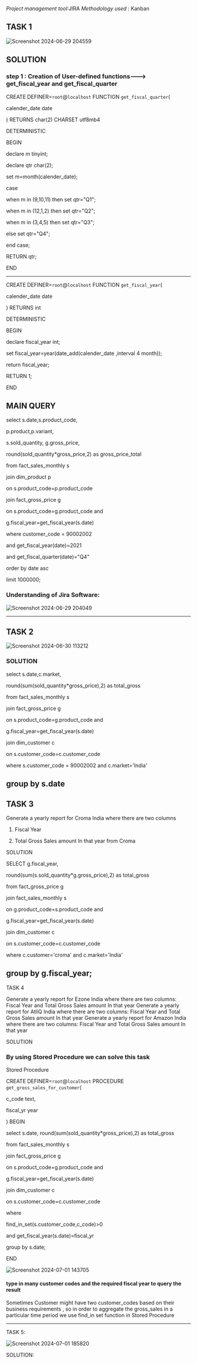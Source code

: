 *Project management tool*:JIRA
*Methodology used* : Kanban
## TASK 1
![Screenshot 2024-06-29 204559](https://github.com/ErnestaRoschelle/AtliQ-Hardware-Business-Model/assets/145251891/0028beb0-8114-410d-b0d3-59dea198c7e3)

## SOLUTION

### step 1 : Creation of User-defined functions---> get_fiscal_year and get_fiscal_quarter

CREATE DEFINER=`root`@`localhost` FUNCTION `get_fiscal_quarter`(

 calender_date date
 
 ) RETURNS char(2) CHARSET utf8mb4
 
DETERMINISTIC
    
BEGIN

declare m tinyint;

declare qtr char(2);

set m=month(calender_date);

case

when m in (9,10,11) then set qtr="Q1";
 
when m in (12,1,2) then set qtr="Q2";
 
when m in (3,4,5) then set qtr="Q3";
 
else set qtr="Q4";
    
end case;

RETURN qtr;

END

-----------------------------

CREATE DEFINER=`root`@`localhost` FUNCTION `get_fiscal_year`(

calender_date date

) RETURNS int

DETERMINISTIC
    
BEGIN

declare fiscal_year int;

set fiscal_year=year(date_add(calender_date ,interval 4 month));

return fiscal_year;

RETURN 1;

END

## MAIN QUERY

select  s.date,s.product_code,
      
 p.product,p.variant,
      
s.sold_quantity, g.gross_price,
      
 round(sold_quantity*gross_price,2) as gross_price_total
      
from fact_sales_monthly s

join dim_product p

on s.product_code=p.product_code
     
join fact_gross_price g 

on s.product_code=g.product_code and 
    
g.fiscal_year=get_fiscal_year(s.date)
       
where customer_code = 90002002

and get_fiscal_year(date)=2021

and get_fiscal_quarter(date)="Q4"

order by date asc

limit 1000000;

### Understanding of Jira Software:
![Screenshot 2024-06-29 204049](https://github.com/ErnestaRoschelle/AtliQ-Hardware-Business-Model/assets/145251891/52ea1b90-e76e-4dcf-87f6-8300b549ec2c)

----------------------------------------------------------------------------
## TASK 2
![Screenshot 2024-06-30 113212](https://github.com/ErnestaRoschelle/AtliQ-Hardware-Business-Model/assets/145251891/9b1ad29a-4c4f-4676-8058-6a65ec7abd1b)

### SOLUTION

select s.date,c.market,

 round(sum(sold_quantity*gross_price),2) as total_gross
       
 from fact_sales_monthly s
  
 join fact_gross_price g 
 
 on s.product_code=g.product_code and 
       
 g.fiscal_year=get_fiscal_year(s.date)
          
join dim_customer c

on s.customer_code=c.customer_code
       
where s.customer_code = 90002002 and c.market='India'

group by s.date
-----------------------------------------------------------------------
## TASK 3

Generate a yearly report for Croma India where there are two columns

1. Fiscal Year

3. Total Gross Sales amount In that year from Croma

SOLUTION

SELECT g.fiscal_year,

round(sum(s.sold_quantity*g.gross_price),2) as total_gross

from fact_gross_price g

join fact_sales_monthly s

on g.product_code=s.product_code and 

   g.fiscal_year=get_fiscal_year(s.date)
   
join dim_customer c

on s.customer_code=c.customer_code

   where c.customer='croma' and c.market='India'
   
group by g.fiscal_year;
-----------------------------------------------------------------------------------------------------------------
TASK 4 

Generate a yearly report for Ezone  India where there are two columns: Fiscal Year and  Total Gross Sales amount In that year
Generate a yearly report for AtliQ  India where there are two columns: Fiscal Year and  Total Gross Sales amount In that year 
Generate a yearly report for Amazon  India where there are two columns: Fiscal Year and  Total Gross Sales amount In that year 

SOLUTION
### By using Stored Procedure we can solve this task

Stored Procedure

CREATE DEFINER=`root`@`localhost` PROCEDURE `get_gross_sales_for_customer`(

c_code text,

fiscal_yr year

)
BEGIN

select s.date,
       round(sum(sold_quantity*gross_price),2) as total_gross
       
  from fact_sales_monthly s
  
  join fact_gross_price g 
  
 on s.product_code=g.product_code and 
       
 g.fiscal_year=get_fiscal_year(s.date)
          
join dim_customer c

 on s.customer_code=c.customer_code
       
 where 
          
 find_in_set(s.customer_code,c_code)>0
          
 and get_fiscal_year(s.date)=fiscal_yr
         
group by s.date;

END

![Screenshot 2024-07-01 143705](https://github.com/ErnestaRoschelle/AtliQ-Hardware-Business-Model/assets/145251891/4f730371-1878-4e5b-92c2-2b40ae0a6f3c)
#### type in many customer codes and the required fiscal year to query the result 

Sometimes Customer might have two customer_codes based on their business requirements ,
so in order to aggregate the gross_sales in a particular time period we use 
find_in set function in Stored Procedure


---------------------------------------------------------------------------------------------------------------

 TASK 5:
 
 ![Screenshot 2024-07-01 185820](https://github.com/ErnestaRoschelle/AtliQ-Hardware-Business-Model/assets/145251891/28b0882e-bd7c-454e-869f-7cbf4a670f00)

 SOLUTION:
 






